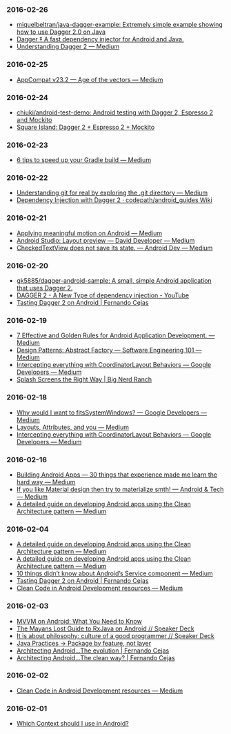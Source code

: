 ### 2016-02-26<br>
+ [miquelbeltran/java-dagger-example: Extremely simple example showing how to use Dagger 2.0 on Java](https://github.com/miquelbeltran/java-dagger-example)<br>
+ [Dagger ‡ A fast dependency injector for Android and Java.](http://google.github.io/dagger/users-guide.html)<br>
+ [Understanding Dagger 2 — Medium](https://medium.com/@Miqubel/understanding-dagger-2-367ff1bd184f#.rpgz3ilcf)<br>

### 2016-02-25<br>
+ [AppCompat v23.2 — Age of the vectors — Medium](https://medium.com/@chrisbanes/appcompat-v23-2-age-of-the-vectors-91cbafa87c88#.c4qzlhp10)<br>

### 2016-02-24<br>
+ [chiuki/android-test-demo: Android testing with Dagger 2, Espresso 2 and Mockito](https://github.com/chiuki/android-test-demo)<br>
+ [Square Island: Dagger 2 + Espresso 2 + Mockito](http://blog.sqisland.com/2015/04/dagger-2-espresso-2-mockito.html)<br>

### 2016-02-23<br>
+ [6 tips to speed up your Gradle build — Medium](https://medium.com/@shelajev/6-tips-to-speed-up-your-gradle-build-3d98791d3df9#.u8ucht8vr)<br>

### 2016-02-22<br>
+ [Understanding git for real by exploring the .git directory — Medium](https://medium.com/@pierreda/understanding-git-for-real-by-exploring-the-git-directory-1e079c15b807#.6o76f0mrx)<br>
+ [Dependency Injection with Dagger 2 · codepath/android_guides Wiki](https://github.com/codepath/android_guides/wiki/Dependency-Injection-with-Dagger-2)<br>

### 2016-02-21<br>
+ [Applying meaningful motion on Android — Medium](https://medium.com/@andremion/applying-meaningful-motion-on-android-a271a873bd78#.z5mbdbgbp)<br>
+ [Android Studio: Layout preview — David Developer — Medium](https://medium.com/david-developer/android-studio-layout-preview-ef713c3cd77b#.2slqatttb)<br>
+ [CheckedTextView does not save its state. — Android Dev — Medium](https://medium.com/android-dev/checkedtextview-does-not-save-its-state-43903ab19de#.o335g3sp2)<br>

### 2016-02-20<br>
+ [gk5885/dagger-android-sample: A small, simple Android application that uses Dagger 2.](https://github.com/gk5885/dagger-android-sample)<br>
+ [DAGGER 2 - A New Type of dependency injection - YouTube](https://www.youtube.com/watch?v=oK_XtfXPkqw)<br>
+ [Tasting Dagger 2 on Android | Fernando Cejas](http://fernandocejas.com/2015/04/11/tasting-dagger-2-on-android/)<br>

### 2016-02-19<br>
+ [7 Effective and Golden Rules for Android Application Development. — Medium](https://medium.com/@twistfuture/7-effective-and-golden-rules-for-android-application-development-2312c0bbf63f#.f3tf80ikx)<br>
+ [Design Patterns: Abstract Factory — Software Engineering 101 — Medium](https://medium.com/software-engineering-101/design-patterns-abstract-factory-39a22985bdbf#.ekf9kk198)<br>
+ [Intercepting everything with CoordinatorLayout Behaviors — Google Developers — Medium](https://medium.com/google-developers/intercepting-everything-with-coordinatorlayout-behaviors-8c6adc140c26#.zowaqbjbv)<br>
+ [Splash Screens the Right Way | Big Nerd Ranch](https://www.bignerdranch.com/blog/splash-screens-the-right-way/)<br>

### 2016-02-18<br>
+ [Why would I want to fitsSystemWindows? — Google Developers — Medium](https://medium.com/google-developers/why-would-i-want-to-fitssystemwindows-4e26d9ce1eec#.7h5i86y2f)<br>
+ [Layouts, Attributes, and you — Medium](https://medium.com/@ianhlake/layouts-attributes-and-you-9e5a4b4fe32c#.ezx3pehzy)<br>
+ [Intercepting everything with CoordinatorLayout Behaviors — Google Developers — Medium](https://medium.com/google-developers/intercepting-everything-with-coordinatorlayout-behaviors-8c6adc140c26#.zowaqbjbv)<br>

### 2016-02-16<br>
+ [Building Android Apps — 30 things that experience made me learn the hard way — Medium](https://medium.com/@cesarmcferreira/building-android-apps-30-things-that-experience-made-me-learn-the-hard-way-313680430bf9#.ap507vht9)<br>
+ [If you like Material design then try to materialize smth! — Android & Tech — Medium](https://medium.com/android-news/if-you-like-material-design-then-try-to-materialize-smth-13ddea87a775#.ymfke4s22)<br>
+ [A detailed guide on developing Android apps using the Clean Architecture pattern — Medium](https://medium.com/@dmilicic/a-detailed-guide-on-developing-android-apps-using-the-clean-architecture-pattern-d38d71e94029#.e1qja6tn3)<br>

### 2016-02-04<br>
+ [A detailed guide on developing Android apps using the Clean Architecture pattern — Medium](https://medium.com/@dmilicic/a-detailed-guide-on-developing-android-apps-using-the-clean-architecture-pattern-d38d71e94029#.w77g1348s)<br>
+ [A detailed guide on developing Android apps using the Clean Architecture pattern — Medium](https://medium.com/@dmilicic/a-detailed-guide-on-developing-android-apps-using-the-clean-architecture-pattern-d38d71e94029#.w77g1348s)<br>
+ [10 things didn’t know about Android’s Service component — Medium](https://medium.com/@workingkills/10-things-didn-t-know-about-android-s-service-component-a2880b74b2b3#.dq8vu85h7)<br>
+ [Tasting Dagger 2 on Android | Fernando Cejas](http://fernandocejas.com/2015/04/11/tasting-dagger-2-on-android/)<br>
+ [Clean Code in Android Development resources — Medium](https://medium.com/@nicolausyes/clean-code-in-android-development-resources-20de95ec74f8#.aylv69ies)<br>

### 2016-02-03<br>
+ [MVVM on Android: What You Need to Know](http://willowtreeapps.com/blog/mvvm-on-android-what-you-need-to-know/)<br>
+ [The Mayans Lost Guide to RxJava on Android // Speaker Deck](https://speakerdeck.com/android10/the-mayans-lost-guide-to-rxjava-on-android)<br>
+ [It is about philosophy: culture of a good programmer // Speaker Deck](https://speakerdeck.com/android10/it-is-about-philosophy-culture-of-a-good-programmer)<br>
+ [Java Practices -> Package by feature, not layer](http://www.javapractices.com/topic/TopicAction.do?Id=205)<br>
+ [Architecting Android…The evolution | Fernando Cejas](http://fernandocejas.com/2015/07/18/architecting-android-the-evolution/)<br>
+ [Architecting Android…The clean way? | Fernando Cejas](http://fernandocejas.com/2014/09/03/architecting-android-the-clean-way/)<br>

### 2016-02-02<br>
+ [Clean Code in Android Development resources — Medium](https://medium.com/@nicolausyes/clean-code-in-android-development-resources-20de95ec74f8#.ese1irszw)<br>

### 2016-02-01<br>
+ [Which Context should I use in Android?](https://medium.com/@ali.muzaffar/which-context-should-i-use-in-android-e3133d00772c#.n5t9xra7u)

